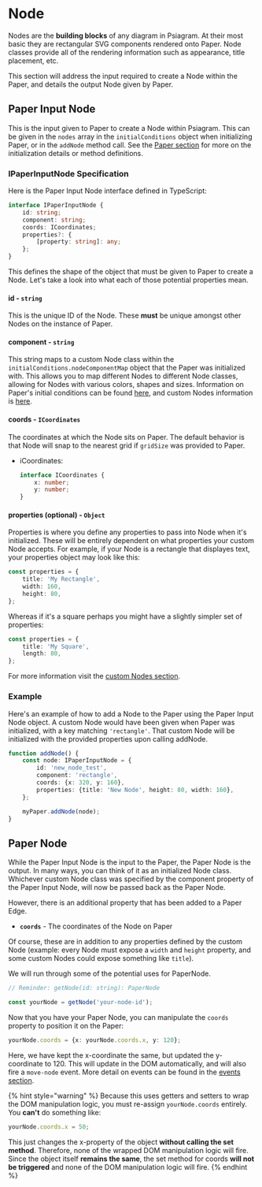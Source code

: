 # Node

Nodes are the **building blocks** of any diagram in Psiagram. At their most basic they are rectangular SVG components rendered onto Paper. Node classes provide all of the rendering information such as appearance, title placement, etc.

This section will address the input required to create a Node within the Paper, and details the output Node given by Paper.

## Paper Input Node

This is the input given to Paper to create a Node within Psiagram. This can be given in the `nodes` array in the `initialConditions` object when initializing Paper, or in the `addNode` method call. See the [Paper section](paper.md) for more on the initialization details or method definitions.

### IPaperInputNode Specification

Here is the Paper Input Node interface defined in TypeScript:

```typescript
interface IPaperInputNode {
	id: string;
	component: string;
	coords: ICoordinates;
	properties?: {
		[property: string]: any;
	};
}
```

This defines the shape of the object that must be given to Paper to create a Node. Let's take a look into what each of those potential properties mean.

#### id - `string`

This is the unique ID of the Node. These **must** be unique amongst other Nodes on the instance of Paper.

#### component - `string`

This string maps to a custom Node class within the `initialConditions.nodeComponentMap` object that the Paper was initialized with. This allows you to map different Nodes to different Node classes, allowing for Nodes with various colors, shapes and sizes. Information on Paper's initial conditions can be found [here](paper.md), and custom Nodes information is [here](../in-depth/custom-nodes.md).

#### coords - `ICoordinates`

The coordinates at which the Node sits on Paper. The default behavior is that Node will snap to the nearest grid if `gridSize` was provided to Paper.

-   iCoordinates:

    ```typescript
    interface ICoordinates {
    	x: number;
    	y: number;
    }
    ```

#### properties \(optional\) - `Object`

Properties is where you define any properties to pass into Node when it's initialized. These will be entirely dependent on what properties your custom Node accepts. For example, if your Node is a rectangle that displayes text, your properties object may look like this:

```typescript
const properties = {
	title: 'My Rectangle',
	width: 160,
	height: 80,
};
```

Whereas if it's a square perhaps you might have a slightly simpler set of properties:

```typescript
const properties = {
	title: 'My Square',
	length: 80,
};
```

For more information visit the [custom Nodes section](../in-depth/custom-nodes.md).

### Example

Here's an example of how to add a Node to the Paper using the Paper Input Node object. A custom Node would have been given when Paper was initialized, with a key matching `'rectangle'`. That custom Node will be initialized with the provided properties upon calling addNode.

```typescript
function addNode() {
	const node: IPaperInputNode = {
		id: 'new_node_test',
		component: 'rectangle',
		coords: {x: 320, y: 160},
		properties: {title: 'New Node', height: 80, width: 160},
	};

	myPaper.addNode(node);
}
```

## Paper Node

While the Paper Input Node is the input to the Paper, the Paper Node is the output. In many ways, you can think of it as an initialized Node class. Whichever custom Node class was specified by the component property of the Paper Input Node, will now be passed back as the Paper Node.

However, there is an additional property that has been added to a Paper Edge.

-   **`coords`** - The coordinates of the Node on Paper

Of course, these are in addition to any properties defined by the custom Node \(example: every Node must expose a `width` and `height` property, and some custom Nodes could expose something like `title`\).

We will run through some of the potential uses for PaperNode.

```typescript
// Reminder: getNode(id: string): PaperNode

const yourNode = getNode('your-node-id');
```

Now that you have your Paper Node, you can manipulate the `coords` property to position it on the Paper:

```typescript
yourNode.coords = {x: yourNode.coords.x, y: 120};
```

Here, we have kept the x-coordinate the same, but updated the y-coordinate to 120. This will update in the DOM automatically, and will also fire a `move-node` event. More detail on events can be found in the [events section](../in-depth/events.md).

{% hint style="warning" %} Because this uses getters and setters to wrap the DOM manipulation logic, you must re-assign `yourNode.coords` entirely. You **can't** do something like:

```typescript
yourNode.coords.x = 50;
```

This just changes the x-property of the object **without calling the set method**. Therefore, none of the wrapped DOM manipulation logic will fire. Since the object itself **remains the same**, the set method for coords **will not be triggered** and none of the DOM manipulation logic will fire. {% endhint %}
